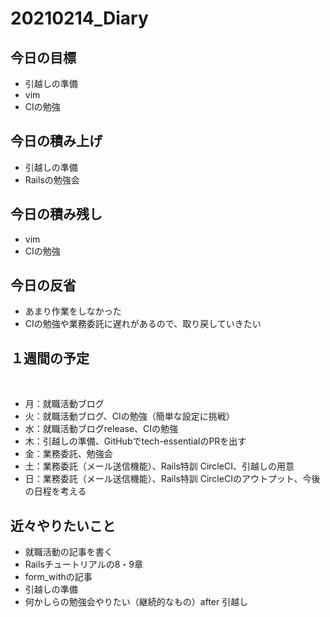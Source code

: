 # 20210214_Diary

## 今日の目標

- 引越しの準備
- vim
- CIの勉強

## 今日の積み上げ

- 引越しの準備
- Railsの勉強会

## 今日の積み残し

- vim
- CIの勉強

## 今日の反省

- あまり作業をしなかった
- CIの勉強や業務委託に遅れがあるので、取り戻していきたい

## １週間の予定
​
- 月：就職活動ブログ
- 火：就職活動ブログ、CIの勉強（簡単な設定に挑戦）
- 水：就職活動ブログrelease、CIの勉強
- 木：引越しの準備、GitHubでtech-essentialのPRを出す
- 金：業務委託、勉強会
- 土：業務委託（メール送信機能）、Rails特訓 CircleCI、引越しの用意
- 日：業務委託（メール送信機能）、Rails特訓 CircleCIのアウトプット、今後の日程を考える

## 近々やりたいこと

- 就職活動の記事を書く
- Railsチュートリアルの8・9章
- form_withの記事
- 引越しの準備
- 何かしらの勉強会やりたい（継続的なもの）after 引越し